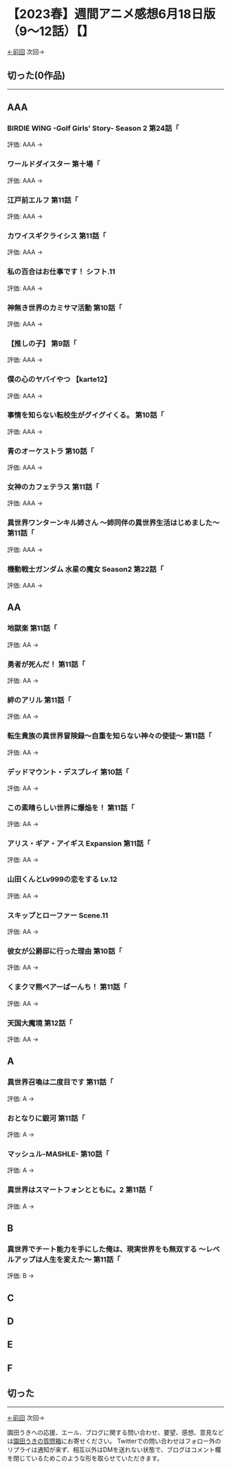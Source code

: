# 【2023春】週間アニメ感想6月18日版（9～12話）【】

[←前回](http://www.ukitouchtypist.org/2023/06/11/post-2043/) 次回→

## 切った(0作品)
***
## AAA
### BIRDIE WING -Golf Girls' Story- Season 2 第24話「
評価: AAA →
### ワールドダイスター 第十場「
評価: AAA →
### 江戸前エルフ 第11話「
評価: AAA →
### カワイスギクライシス 第11話「
評価: AAA →
### 私の百合はお仕事です！ シフト.11
評価: AAA →
### 神無き世界のカミサマ活動 第10話「
評価: AAA →
### 【推しの子】 第9話「
評価: AAA →
### 僕の心のヤバイやつ 【karte12】
評価: AAA →
### 事情を知らない転校生がグイグイくる。 第10話「
評価: AAA →
### 青のオーケストラ 第10話「
評価: AAA →
### 女神のカフェテラス 第11話「
評価: AAA →
### 異世界ワンターンキル姉さん ～姉同伴の異世界生活はじめました～ 第11話「
評価: AAA →
### 機動戦士ガンダム 水星の魔女 Season2 第22話「
評価: AAA →
## AA
### 地獄楽 第11話「
評価: AA →
### 勇者が死んだ！ 第11話「
評価: AA →
### 絆のアリル 第11話「
評価: AA →
### 転生貴族の異世界冒険録～自重を知らない神々の使徒～ 第11話「
評価: AA →
### デッドマウント・デスプレイ 第10話「
評価: AA →
### この素晴らしい世界に爆焔を！ 第11話「
評価: AA →
### アリス・ギア・アイギス Expansion 第11話「
評価: AA →
### 山田くんとLv999の恋をする Lv.12
評価: AA →
### スキップとローファー Scene.11
評価: AA →
### 彼女が公爵邸に行った理由 第10話「
評価: AA →
### くまクマ熊ベアーぱーんち！ 第11話「
評価: AA →
### 天国大魔境 第12話「
評価: AA →
## A
### 異世界召喚は二度目です 第11話「
評価: A →
### おとなりに銀河 第11話「
評価: A →
### マッシュル-MASHLE- 第10話「
評価: A →
### 異世界はスマートフォンとともに。2 第11話「
評価: A →
## B
### 異世界でチート能力を手にした俺は、現実世界をも無双する ～レベルアップは人生を変えた～ 第11話「
評価: B →
## C
## D
## E
## F
## 切った
***
[←前回](http://www.ukitouchtypist.org/2023/06/11/post-2043/) 次回→

園田うきへの応援、エール、ブログに関する問い合わせ、要望、感想、意見などは[園田うきの質問箱](https://peing.net/ja/ukitouchtypist)にお寄せください。
Twitterでの問い合わせはフォロー外のリプライは通知が来ず、相互以外はDMを送れない状態で、ブログはコメント欄を閉じているためこのような形を取らせていただきます。
